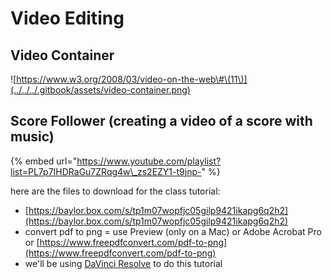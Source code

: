 # Video Editing

## Video Container

![https://www.w3.org/2008/03/video-on-the-web\#\(11\)](../../../.gitbook/assets/video-container.png)



## Score Follower \(creating a video of a score with music\)

{% embed url="https://www.youtube.com/playlist?list=PL7p7IHDRaGu7ZRqg4w\_zs2EZY1-t9jnp-" %}

here are the files to download for the class tutorial:

* [https://baylor.box.com/s/tp1m07wopfjc05gilp9421ikapg6q2h2](https://baylor.box.com/s/tp1m07wopfjc05gilp9421ikapg6q2h2)
* convert pdf to png = use Preview \(only on a Mac\) or Adobe Acrobat Pro or  [https://www.freepdfconvert.com/pdf-to-png](https://www.freepdfconvert.com/pdf-to-png)
* we'll be using [DaVinci Resolve](https://www.blackmagicdesign.com/products/davinciresolve/) to do this tutorial

